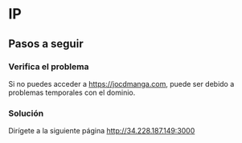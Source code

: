 # IP

## Pasos a seguir

### Verifica el problema
Si no puedes acceder a https://jocdmanga.com, puede ser debido a problemas temporales con el dominio.

### Solución
Dirígete a la siguiente página http://34.228.187.149:3000
